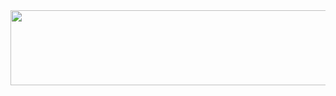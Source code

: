 
<a href="https://github.com/devxb/gitanimals">
  <img
    src="https://render.gitanimals.org/lines/Jina-stat?pet-id=644390178107961069"
    width="600"
    height="120"
  />
</a>
  
